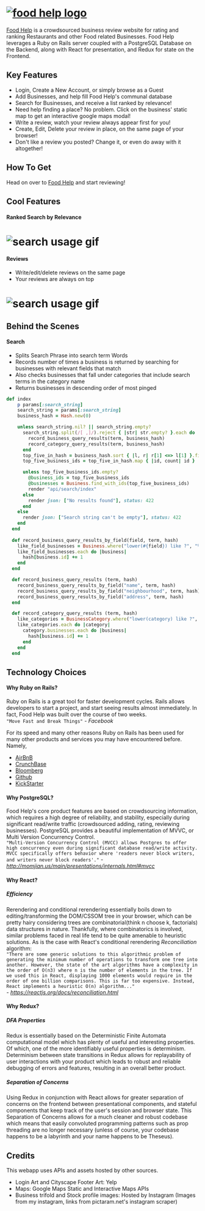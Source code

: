 # [![food help logo](https://github.com/brtsai/food-help/blob/master/documentation/assets/logo/logo.png)](https://food-help.herokuapp.com/#/)

[Food Help](https://food-help.herokuapp.com/#/) is a crowdsourced business review website for rating and ranking Restaurants and other Food related Businesses. Food Help leverages a Ruby on Rails server coupled with a PostgreSQL Database on the Backend, along with React for presentation, and Redux for state on the Frontend.

## Key Features

*   Login, Create a New Account, or simply browse as a Guest
*   Add Businesses, and help fill Food Help's communal database
*   Search for Businesses, and receive a list ranked by relevance!
*   Need help finding a place? No problem. Click on the business' static map to get an interactive google maps modal!
*   Write a review, watch your review always appear first for you!
*   Create, Edit, Delete your review in place, on the same page of your browser!
*   Don't like a review you posted? Change it, or even do away with it altogether!

## How To Get

Head on over to [Food Help](https://food-help.herokuapp.com/#/) and start reviewing!

## Cool Features

#### Ranked Search by Relevance

# ![search usage gif](https://github.com/brtsai/food-help/blob/master/documentation/assets/usage-gifs/search-usage.gif)

#### Reviews

*   Write/edit/delete reviews on the same page
*   Your reviews are always on top
# ![search usage gif](https://github.com/brtsai/food-help/blob/master/documentation/assets/usage-gifs/reviews-usage.gif)

## Behind the Scenes

#### Search

*   Splits Search Phrase into search term Words
*   Records number of times a business is returned by searching for businesses with relevant fields that match
*   Also checks businesses that fall under categories that include search terms in the category name
*   Returns businesses in descending order of most pinged

```ruby
def index
    p params[:search_string]
    search_string = params[:search_string]
    business_hash = Hash.new(0)

    unless search_string.nil? || search_string.empty?
      search_string.split(/[ ,]/).reject { |str| str.empty? }.each do |term|
        record_business_query_results(term, business_hash)
        record_category_query_results(term, business_hash)
      end
      top_five_in_hash = business_hash.sort { |l, r| r[1] <=> l[1] }.first(5)
      top_five_business_ids = top_five_in_hash.map { |id, count| id }

      unless top_five_business_ids.empty?
        @business_ids = top_five_business_ids
        @businesses = Business.find_with_ids(top_five_business_ids)
        render "api/search/index"
      else
        render json: ["No results found"], status: 422
      end
    else
      render json: ["Search string can't be empty"], status: 422
    end
  end
  
  def record_business_query_results_by_field(field, term, hash)
    like_field_businesses = Business.where("lower(#{field}) like ?", "%#{term}%".downcase)
    like_field_businesses.each do |business|
      hash[business.id] += 1
    end
  end

  def record_business_query_results (term, hash)
    record_business_query_results_by_field("name", term, hash)
    record_business_query_results_by_field("neighbourhood", term, hash)
    record_business_query_results_by_field("address", term, hash)
  end

  def record_category_query_results (term, hash)
    like_categories = BusinessCategory.where("lower(category) like ?", "%#{term}%".downcase)
    like_categories.each do |category|
      category.businesses.each do |business|
        hash[business.id] += 1
      end
    end
  end
```

## Technology Choices

#### Why Ruby on Rails?

Ruby on Rails is a great tool for faster development cycles. Rails allows developers to start a project, and start seeing results almost immediately. In fact, Food Help was built over the course of two weeks.  
`"Move Fast and Break Things"` <cite>- Facebook</cite>

For its speed and many other reasons Ruby on Rails has been used for many other products and services you may have encountered before. Namely,  

*   [AirBnB](https://www.airbnb.com/)
*   [CrunchBase](https://www.crunchbase.com/)
*   [Bloomberg](https://www.bloomberg.com/)
*   [Github](https://github.com/)
*   [KickStarter](https://www.kickstarter.com/)

#### Why PostgreSQL?

Food Help's core product features are based on crowdsourcing information, which requires a high degree of reliability, and stability, especially during significant read/write traffic (crowdsourced adding, rating, reviewing businesses). PostgreSQL provides a beautiful implementation of MVVC, or Multi Version Concurrency Control.  
`"Multi-Version Concurrency Control (MVCC) allows Postgres to offer high concurrency even during significant database read/write activity. MVCC specifically offers behavior where 'readers never block writers, and writers never block readers'."` <cite>- http://momjian.us/main/presentations/internals.html#mvcc</cite>

#### Why React?

##### **_Efficiency_**

Rerendering and conditional rerendering essentially boils down to editing/transforming the DOM/CSSOM tree in your browser, which can be pretty hairy considering trees are combinatorial(think n choose k, factorials) data structures in nature. Thankfully, where combinatorics is involved, similar problems faced in real life tend to be quite amenable to heuristic solutions. As is the case with React's conditional rerendering _Reconciliation_ algorithm:  
`"There are some generic solutions to this algorithmic problem of generating the minimum number of operations to transform one tree into another. However, the state of the art algorithms have a complexity in the order of O(n3) where n is the number of elements in the tree. If we used this in React, displaying 1000 elements would require in the order of one billion comparisons. This is far too expensive. Instead, React implements a heuristic O(n) algorithm..."`  
<cite>- https://reactjs.org/docs/reconciliation.html</cite>

#### Why Redux?

##### **_DFA Properties_**

Redux is essentially based on the Deterministic Finite Automata computational model which has plenty of useful and interesting properties. Of which, one of the more identifiably useful properties is determinism.  
Determinism between state transitions in Redux allows for replayability of user interactions with your product which leads to robust and reliable debugging of errors and features, resulting in an overall better product.

##### **_Separation of Concerns_**

Using Redux in conjunction with React allows for greater separation of concerns on the frontend between presentational components, and stateful components that keep track of the user's session and browser state. This Separation of Concerns allows for a much cleaner and robust codebase which means that easily convoluted programming patterns such as prop threading are no longer necessary (unless of course, your codebase happens to be a labyrinth and your name happens to be Theseus).

## Credits

This webapp uses APIs and assets hosted by other sources.

*   Login Art and Cityscape Footer Art: Yelp
*   Maps: Google Maps Static and Interactive Maps APIs
*   Business trifold and Stock profile images: Hosted by Instagram (Images from my instagram, links from pictaram.net's instagram scraper)
